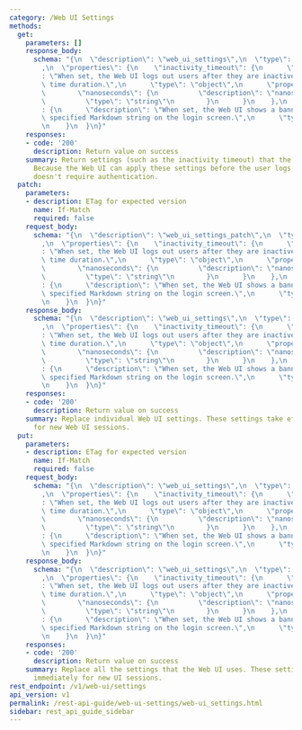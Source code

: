 ```yaml
---
category: /Web UI Settings
methods:
  get:
    parameters: []
    response_body:
      schema: "{\n  \"description\": \"web_ui_settings\",\n  \"type\": \"object\"\
        ,\n  \"properties\": {\n    \"inactivity_timeout\": {\n      \"description\"\
        : \"When set, the Web UI logs out users after they are inactive for the specified\
        \ time duration.\",\n      \"type\": \"object\",\n      \"properties\": {\n\
        \        \"nanoseconds\": {\n          \"description\": \"nanoseconds\",\n\
        \          \"type\": \"string\"\n        }\n      }\n    },\n    \"login_banner\"\
        : {\n      \"description\": \"When set, the Web UI shows a banner with the\
        \ specified Markdown string on the login screen.\",\n      \"type\": \"string\"\
        \n    }\n  }\n}"
    responses:
    - code: '200'
      description: Return value on success
    summary: Return settings (such as the inactivity timeout) that the Web UI uses.
      Because the Web UI can apply these settings before the user logs in, this method
      doesn't require authentication.
  patch:
    parameters:
    - description: ETag for expected version
      name: If-Match
      required: false
    request_body:
      schema: "{\n  \"description\": \"web_ui_settings_patch\",\n  \"type\": \"object\"\
        ,\n  \"properties\": {\n    \"inactivity_timeout\": {\n      \"description\"\
        : \"When set, the Web UI logs out users after they are inactive for the specified\
        \ time duration.\",\n      \"type\": \"object\",\n      \"properties\": {\n\
        \        \"nanoseconds\": {\n          \"description\": \"nanoseconds\",\n\
        \          \"type\": \"string\"\n        }\n      }\n    },\n    \"login_banner\"\
        : {\n      \"description\": \"When set, the Web UI shows a banner with the\
        \ specified Markdown string on the login screen.\",\n      \"type\": \"string\"\
        \n    }\n  }\n}"
    response_body:
      schema: "{\n  \"description\": \"web_ui_settings\",\n  \"type\": \"object\"\
        ,\n  \"properties\": {\n    \"inactivity_timeout\": {\n      \"description\"\
        : \"When set, the Web UI logs out users after they are inactive for the specified\
        \ time duration.\",\n      \"type\": \"object\",\n      \"properties\": {\n\
        \        \"nanoseconds\": {\n          \"description\": \"nanoseconds\",\n\
        \          \"type\": \"string\"\n        }\n      }\n    },\n    \"login_banner\"\
        : {\n      \"description\": \"When set, the Web UI shows a banner with the\
        \ specified Markdown string on the login screen.\",\n      \"type\": \"string\"\
        \n    }\n  }\n}"
    responses:
    - code: '200'
      description: Return value on success
    summary: Replace individual Web UI settings. These settings take effect immediately
      for new Web UI sessions.
  put:
    parameters:
    - description: ETag for expected version
      name: If-Match
      required: false
    request_body:
      schema: "{\n  \"description\": \"web_ui_settings\",\n  \"type\": \"object\"\
        ,\n  \"properties\": {\n    \"inactivity_timeout\": {\n      \"description\"\
        : \"When set, the Web UI logs out users after they are inactive for the specified\
        \ time duration.\",\n      \"type\": \"object\",\n      \"properties\": {\n\
        \        \"nanoseconds\": {\n          \"description\": \"nanoseconds\",\n\
        \          \"type\": \"string\"\n        }\n      }\n    },\n    \"login_banner\"\
        : {\n      \"description\": \"When set, the Web UI shows a banner with the\
        \ specified Markdown string on the login screen.\",\n      \"type\": \"string\"\
        \n    }\n  }\n}"
    response_body:
      schema: "{\n  \"description\": \"web_ui_settings\",\n  \"type\": \"object\"\
        ,\n  \"properties\": {\n    \"inactivity_timeout\": {\n      \"description\"\
        : \"When set, the Web UI logs out users after they are inactive for the specified\
        \ time duration.\",\n      \"type\": \"object\",\n      \"properties\": {\n\
        \        \"nanoseconds\": {\n          \"description\": \"nanoseconds\",\n\
        \          \"type\": \"string\"\n        }\n      }\n    },\n    \"login_banner\"\
        : {\n      \"description\": \"When set, the Web UI shows a banner with the\
        \ specified Markdown string on the login screen.\",\n      \"type\": \"string\"\
        \n    }\n  }\n}"
    responses:
    - code: '200'
      description: Return value on success
    summary: Replace all the settings that the Web UI uses. These settings take effect
      immediately for new UI sessions.
rest_endpoint: /v1/web-ui/settings
api_version: v1
permalink: /rest-api-guide/web-ui-settings/web-ui_settings.html
sidebar: rest_api_guide_sidebar
---
```

